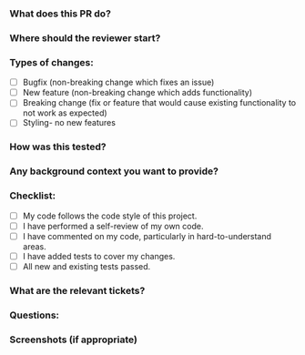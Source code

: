 ### What does this PR do?

### Where should the reviewer start?

### Types of changes:
- [ ] Bugfix (non-breaking change which fixes an issue)
- [ ] New feature (non-breaking change which adds functionality)
- [ ] Breaking change (fix or feature that would cause existing functionality to not work as expected)
- [ ] Styling- no new features

### How was this tested?

### Any background context you want to provide?

### Checklist:
- [ ] My code follows the code style of this project.
- [ ] I have performed a self-review of my own code.
- [ ] I have commented on my code, particularly in hard-to-understand areas.
- [ ] I have added tests to cover my changes.
- [ ] All new and existing tests passed.

### What are the relevant tickets?

### Questions:

### Screenshots (if appropriate)
